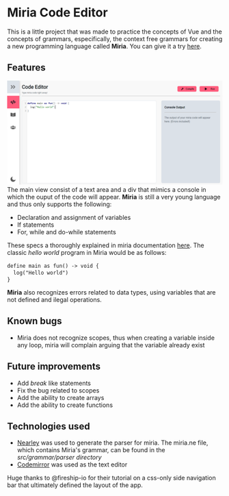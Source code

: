 # Miria Code Editor
This is a little project that was made to practice the concepts of Vue and the concepts of grammars, especifically, the context free grammars for creating a new programming language called **Miria**. You can give it a try [here](https://devtony101.github.io/miria-code-editor/).

## Features
![Banner](https://github.com/DevTony101/miria-code-editor/blob/main/banner.png)
The main view consist of a text area and a div that mimics a console in which the ouput of the code will appear. **Miria** is still a very young language and thus only supports the following:

- Declaration and assignment of variables
- If statements
- For, while and do-while statements

These specs a thoroughly explained in miria documentation [here](https://miria-code-editor.herokuapp.com/docs). The classic *hello world* program in Miria would be as follows:
```
define main as fun() -> void {
  log("Hello world")
}
```

**Miria** also recognizes errors related to data types, using variables that are not defined and ilegal operations.

## Known bugs
- Miria does not recognize scopes, thus when creating a variable inside any loop, miria will complain arguing that the variable already exist

## Future improvements
- Add *break* like statements
- Fix the bug related to scopes
- Add the ability to create arrays
- Add the ability to create functions

## Technologies used
- [Nearley](https://nearley.js.org/) was used to generate the parser for miria. The miria.ne file, which contains Miria's grammar, can be found in the *src/grammar/parser directory*
- [Codemirror](https://codemirror.net/) was used as the text editor

Huge thanks to @fireship-io for their tutorial on a css-only side navigation bar that ultimately defined the layout of the app.

